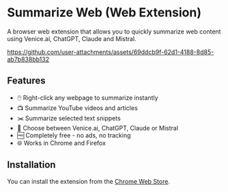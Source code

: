 # Summarize Web (Web Extension)

A browser web extension that allows you to quickly summarize web content using Venice.ai, ChatGPT, Claude and Mistral.

https://github.com/user-attachments/assets/69ddcb9f-62d1-4188-8d85-ab7b838bb132

## Features

- 🖱️ Right-click any webpage to summarize instantly
- 📺 Summarize YouTube videos and articles  
- ✂️ Summarize selected text snippets
- 🤖 Choose between Venice.ai, ChatGPT, Claude or Mistral
- 🆓 Completely free - no ads, no tracking
- 🌐 Works in Chrome and Firefox

## Installation

You can install the extension from the [Chrome Web Store](https://chromewebstore.google.com/detail/summarize-web/iigkbidioiajlfkngjclfmdagnchbhcp).
